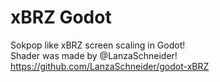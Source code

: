 # xBRZ Godot
 Sokpop like xBRZ screen scaling in Godot!<br>
 Shader was made by @LanzaSchneider!<br>
 https://github.com/LanzaSchneider/godot-xBRZ
